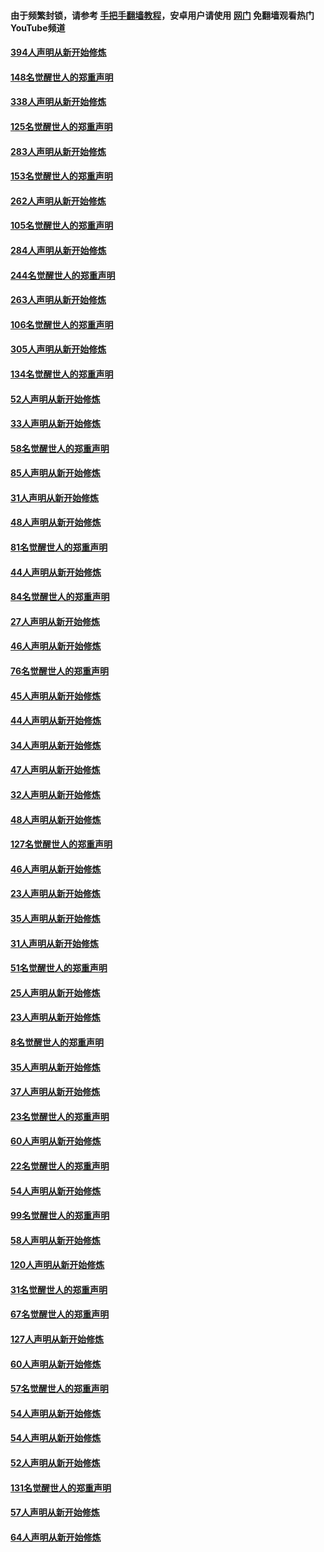 #### 由于频繁封锁，请参考 [手把手翻墙教程](https://github.com/gfw-breaker/guides/wiki/)，安卓用户请使用 [网门](https://github.com/gfw-breaker/nogfw/blob/master/dl.md?t=04300000) 免翻墙观看热门YouTube频道 

#### [394人声明从新开始修炼](../pages/91/423914.md?t=04300000) 

#### [148名觉醒世人的郑重声明](../pages/91/423913.md?t=04300000) 

#### [338人声明从新开始修炼](../pages/91/423540.md?t=04300000) 

#### [125名觉醒世人的郑重声明](../pages/91/423539.md?t=04300000) 

#### [283人声明从新开始修炼](../pages/91/423296.md?t=04300000) 

#### [153名觉醒世人的郑重声明](../pages/91/423295.md?t=04300000) 

#### [262人声明从新开始修炼](../pages/91/423004.md?t=04300000) 

#### [105名觉醒世人的郑重声明](../pages/91/423003.md?t=04300000) 

#### [284人声明从新开始修炼](../pages/91/422707.md?t=04300000) 

#### [244名觉醒世人的郑重声明](../pages/91/422706.md?t=04300000) 

#### [263人声明从新开始修炼](../pages/91/422553.md?t=04300000) 

#### [106名觉醒世人的郑重声明](../pages/91/422552.md?t=04300000) 

#### [305人声明从新开始修炼](../pages/91/422153.md?t=04300000) 

#### [134名觉醒世人的郑重声明](../pages/91/422152.md?t=04300000) 

#### [52人声明从新开始修炼](../pages/91/421846.md?t=04300000) 

#### [33人声明从新开始修炼](../pages/91/421804.md?t=04300000) 

#### [58名觉醒世人的郑重声明](../pages/91/421845.md?t=04300000) 

#### [85人声明从新开始修炼](../pages/91/421769.md?t=04300000) 

#### [31人声明从新开始修炼](../pages/91/421763.md?t=04300000) 

#### [48人声明从新开始修炼](../pages/91/421605.md?t=04300000) 

#### [81名觉醒世人的郑重声明](../pages/91/421656.md?t=04300000) 

#### [44人声明从新开始修炼](../pages/91/421544.md?t=04300000) 

#### [84名觉醒世人的郑重声明](../pages/91/421543.md?t=04300000) 

#### [27人声明从新开始修炼](../pages/91/421465.md?t=04300000) 

#### [46人声明从新开始修炼](../pages/91/421454.md?t=04300000) 

#### [76名觉醒世人的郑重声明](../pages/91/421453.md?t=04300000) 

#### [45人声明从新开始修炼](../pages/91/421452.md?t=04300000) 

#### [44人声明从新开始修炼](../pages/91/421422.md?t=04300000) 

#### [34人声明从新开始修炼](../pages/91/421322.md?t=04300000) 

#### [47人声明从新开始修炼](../pages/91/421264.md?t=04300000) 

#### [32人声明从新开始修炼](../pages/91/421225.md?t=04300000) 

#### [48人声明从新开始修炼](../pages/91/421202.md?t=04300000) 

#### [127名觉醒世人的郑重声明](../pages/91/421224.md?t=04300000) 

#### [46人声明从新开始修炼](../pages/91/421203.md?t=04300000) 

#### [23人声明从新开始修炼](../pages/91/421138.md?t=04300000) 

#### [35人声明从新开始修炼](../pages/91/421122.md?t=04300000) 

#### [31人声明从新开始修炼](../pages/91/421081.md?t=04300000) 

#### [51名觉醒世人的郑重声明](../pages/91/421080.md?t=04300000) 

#### [25人声明从新开始修炼](../pages/91/421020.md?t=04300000) 

#### [23人声明从新开始修炼](../pages/91/420884.md?t=04300000) 

#### [8名觉醒世人的郑重声明](../pages/91/420883.md?t=04300000) 

#### [35人声明从新开始修炼](../pages/91/420809.md?t=04300000) 

#### [37人声明从新开始修炼](../pages/91/420766.md?t=04300000) 

#### [23名觉醒世人的郑重声明](../pages/91/420765.md?t=04300000) 

#### [60人声明从新开始修炼](../pages/91/420727.md?t=04300000) 

#### [22名觉醒世人的郑重声明](../pages/91/420726.md?t=04300000) 

#### [54人声明从新开始修炼](../pages/91/420529.md?t=04300000) 

#### [99名觉醒世人的郑重声明](../pages/91/420528.md?t=04300000) 

#### [58人声明从新开始修炼](../pages/91/420198.md?t=04300000) 

#### [120人声明从新开始修炼](../pages/91/420141.md?t=04300000) 

#### [31名觉醒世人的郑重声明](../pages/91/420197.md?t=04300000) 

#### [67名觉醒世人的郑重声明](../pages/91/420140.md?t=04300000) 

#### [127人声明从新开始修炼](../pages/91/420082.md?t=04300000) 

#### [60人声明从新开始修炼](../pages/91/420081.md?t=04300000) 

#### [57名觉醒世人的郑重声明](../pages/91/420080.md?t=04300000) 

#### [54人声明从新开始修炼](../pages/91/419533.md?t=04300000) 

#### [54人声明从新开始修炼](../pages/91/419532.md?t=04300000) 

#### [52人声明从新开始修炼](../pages/91/419531.md?t=04300000) 

#### [131名觉醒世人的郑重声明](../pages/91/419530.md?t=04300000) 

#### [57人声明从新开始修炼](../pages/91/419430.md?t=04300000) 

#### [64人声明从新开始修炼](../pages/91/419429.md?t=04300000) 

